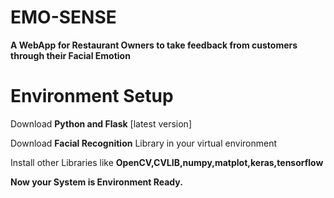 # EMO-SENSE  
**A WebApp for Restaurant Owners to take feedback from customers through their Facial Emotion**  

# Environment Setup  

Download **Python and Flask** [latest version]  

Download **Facial Recognition** Library in your virtual environment

Install other Libraries like **OpenCV,CVLIB,numpy,matplot,keras,tensorflow**  

**Now your System is Environment Ready.**  

